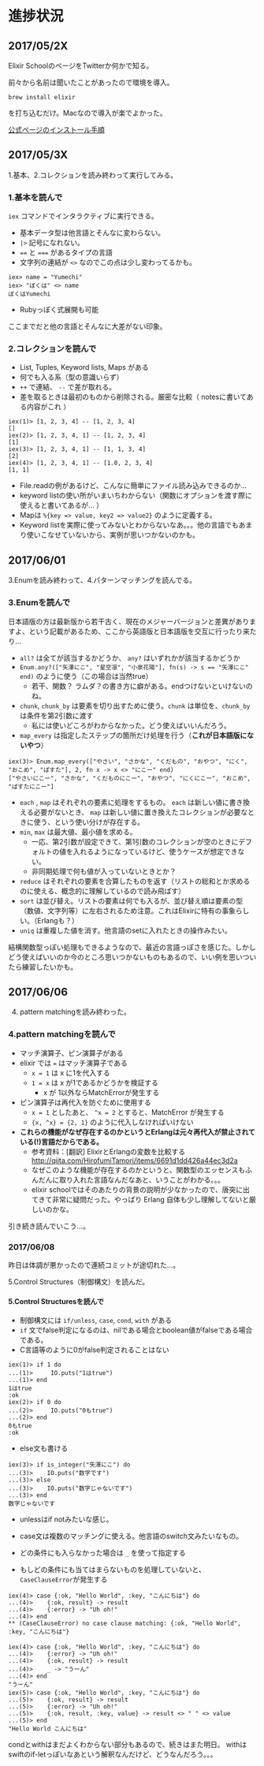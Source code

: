 # 進捗状況
## 2017/05/2X
Elixir SchoolのページをTwitterか何かで知る。

前々から名前は聞いたことがあったので環境を導入。

```
brew install elixir
```

を打ち込むだけ。Macなので導入が楽でよかった。


[公式ページのインストール手順](https://elixir-lang.org/install.html)



## 2017/05/3X
1.基本、2.コレクションを読み終わって実行してみる。


### 1.基本を読んで
`iex` コマンドでインタラクティブに実行できる。


- 基本データ型は他言語とそんなに変わらない。 
- `|>` 記号になれない。
- `==` と `===` があるタイプの言語
- 文字列の連結が `<>` なのでこの点は少し変わってるかも。

```
iex> name = "Yumechi"
iex> "ぼくは" <> name
ぼくはYumechi
```

- Rubyっぽく式展開も可能


ここまでだと他の言語とそんなに大差がない印象。

### 2.コレクションを読んで
- List, Tuples, Keyword lists, Maps がある
- 何でも入る系（型の意識いらず）
- `++` で連結、 `--` で差が取れる。
- 差を取るときは最初のものから削除される。厳密な比較（ notesに書いてある内容がこれ ）

```
iex(1)> [1, 2, 3, 4] -- [1, 2, 3, 4]
[]
iex(2)> [1, 2, 3, 4, 1] -- [1, 2, 3, 4]
[1]
iex(3)> [1, 2, 3, 4, 1] -- [1, 1, 3, 4]
[2]
iex(4)> [1, 2, 3, 4, 1] -- [1.0, 2, 3, 4]
[1, 1]
```

- File.readの例があるけど、こんなに簡単にファイル読み込みできるのか…
- keyword listの使い所がいまいちわからない（関数にオプションを渡す際に使えると書いてあるが… ）
- Mapは `%{key => value, key2 => value2}` のように定義する。
- Keyword listを実際に使ってみないとわからないなあ。。。他の言語でもあまり使いこなせていないから、実例が思いつかないのかも。


## 2017/06/01
3.Enumを読み終わって、4.パターンマッチングを読んでる。

### 3.Enumを読んで

日本語版の方は最新版から若干古く、現在のメジャーバージョンと差異がありますよ、という記載があるため、ここから英語版と日本語版を交互に行ったり来たり…

- `all?` は全てが該当するかどうか、 `any?` はいずれかが該当するかどうか
- `Enum.any?(["矢澤にこ", "星空凛", "小泉花陽"], fn(s) -> s == "矢澤にこ" end)` のように使う（この場合は当然true）
    - 若干、関数？ ラムダ？の書き方に癖がある。endつけないといけないのね。
- `chunk`, `chunk_by` は要素を切り出すために使う。`chunk` は単位を、`chunk_by` は条件を第2引数に渡す
    - 私には使いどころがわからなかった。どう使えばいいんだろう。
- `map_every` は指定したステップの箇所だけ処理を行う（**これが日本語版にないやつ**）

```
iex(3)> Enum.map_every(["やさい", "さかな", "くだもの", "おやつ", "にく", "おこめ", "ぱすた"], 2, fn x -> x <> "にこー" end)
["やさいにこー", "さかな", "くだものにこー", "おやつ", "にくにこー", "おこめ", "ぱすたにこー"]
```

- `each` , `map` はそれぞれの要素に処理をするもの。 `each` は新しい値に書き換える必要がないとき、 `map` は新しい値に置き換えたコレクションが必要なときに使う、という使い分けが存在する。
- `min`, `max` は最大値、最小値を求める。
    - 一応、第2引数が設定できて、第1引数のコレクションが空のときにデフォルトの値を入れるようになっているけど、使うケースが想定できない。
    - 非同期処理で何も値が入っていないときとか？
- `reduce` はそれぞれの要素を合算したものを返す（リストの総和とか求めるのに使える、概念的に理解しているので読み飛ばす）
- `sort` は並び替え。リストの要素は何でも入るが、並び替え順は要素の型（数値、文字列等）に左右されるため注意。これはElixirに特有の事象らしい。（Erlangも？）
- `uniq` は重複した値を消す。他言語のsetに入れたときの操作みたい。

結構関数型っぽい処理もできるようなので、最近の言語っぽさを感じた。しかしどう使えばいいのか今のところ思いつかないものもあるので、いい例を思いついたら練習したいかも。


## 2017/06/06
4. pattern matchingを読み終わった。

### 4.pattern matchingを読んで
- マッチ演算子、ピン演算子がある
- elixir では `=` はマッチ演算子である
    - `x = 1` は x に1を代入する 
    - `1 = x` は x が1であるかどうかを検証する
        - x が 1以外ならMatchErrorが発生する
- ピン演算子は再代入を防ぐために使用する
    - `x = 1` としたあと、 `^x = 2` とすると、MatchError が発生する
    - `{x, ^x} = {2, 1}` のように代入しなければいけない
- **これらの機能がなぜ存在するのかというとErlangは元々再代入が禁止されている(!)言語だからである。**
    - 参考資料：[翻訳] ElixirとErlangの変数を比較する http://qiita.com/HirofumiTamori/items/6691d1dd426a44ec3d2a
    - なぜこのような機能が存在するのかというと、関数型のエッセンスもふんだんに取り入れた言語なんだなあと、いうことがわかる。。。
    - elixir schoolではそのあたりの背景の説明が少なかったので、唐突に出てきて非常に疑問だった。やっぱり Erlang 自体も少し理解してないと厳しいのかな。


引き続き読んでいこう…。


### 2017/06/08
昨日は体調が悪かったので連続コミットが途切れた…。

5.Control Structures（制御構文）を読んだ。

#### 5.Control Structuresを読んで
- 制御構文には `if/unless`, `case`, `cond`, `with` がある
- `if` 文でfalse判定になるのは、nilである場合とboolean値がfalseである場合である。
- C言語等のように0がfalse判定されることはない

```
iex(1)> if 1 do
...(1)>     IO.puts("1はtrue")
...(1)> end
1はtrue
:ok
iex(2)> if 0 do
...(2)>     IO.puts("0もtrue")
...(2)> end
0もtrue
:ok
```

- else文も書ける
```
iex(3)> if is_integer("矢澤にこ") do
...(3)>    IO.puts("数字です")
...(3)> else
...(3)>    IO.puts("数字じゃないです")
...(3)> end
数字じゃないです
```

- unlessはif notみたいな感じ。

- case文は複数のマッチングに使える。他言語のswitch文みたいなもの。
- どの条件にも入らなかった場合は `_` を使って指定する
- もしどの条件にも当てはまらないものを処理していないと、`CaseClauseError`が発生する

```
iex(4)> case {:ok, "Hello World", :key, "こんにちは"} do
...(4)>    {:ok, result} -> result
...(4)>    {:error} -> "Uh oh!"
...(4)> end
** (CaseClauseError) no case clause matching: {:ok, "Hello World", :key, "こんにちは"}
    
iex(4)> case {:ok, "Hello World", :key, "こんにちは"} do
...(4)>    {:error} -> "Uh oh!"                         
...(4)>    {:ok, result} -> result                      
...(4)>    _ -> "うーん"
...(4)> end
"うーん"
iex(5)> case {:ok, "Hello World", :key, "こんにちは"} do
...(5)>    {:ok, result} -> result                      
...(5)>    {:error} -> "Uh oh!"                         
...(5)>    {:ok, result, :key, value} -> result <> " " <> value
...(5)> end
"Hello World こんにちは"
```

condとwithはまだよくわからない部分もあるので、続きはまた明日。
withはswiftのif-letっぽいなあという解釈なんだけど、どうなんだろう。。。
